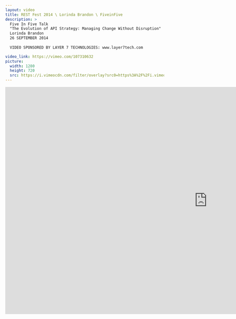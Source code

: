 ```yaml
---
layout: video
title: REST Fest 2014 \ Lorinda Brandon \ FiveinFive
description: >
  Five In Five Talk
  "The Evolution of API Strategy: Managing Change Without Disruption"
  Lorinda Brandon
  26 SEPTEMBER 2014
  
  VIDEO SPONSORED BY LAYER 7 TECHNOLOGIES: www.layer7tech.com

video_link: https://vimeo.com/107310632
picture:
  width: 1280
  height: 720
  src: https://i.vimeocdn.com/filter/overlay?src0=https%3A%2F%2Fi.vimeocdn.com%2Fvideo%2F490691112_1280x720.jpg&src1=http%3A%2F%2Ff.vimeocdn.com%2Fp%2Fimages%2Fcrawler_play.png
---
```

<iframe src="https://player.vimeo.com/video/107310632?title=0&byline=0&portrait=0&badge=0&autopause=0&player_id=0" width="1280" height="720" frameborder="0" title="REST Fest 2014 \ Lorinda Brandon \ FiveinFive" webkitallowfullscreen mozallowfullscreen allowfullscreen></iframe>